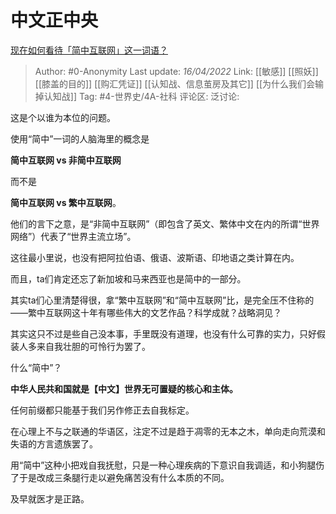 # 中文正中央
[现在如何看待「简中互联网」这一词语？](https://www.zhihu.com/question/518908137/answer/2431825979)

> Author: #0-Anonymity
> Last update: *16/04/2022*
> Link: [[敏感]] [[照妖]] [[膝盖的目的]] [[购汇凭证]] [[认知战、信息茧房及其它]] [[为什么我们会输掉认知战]]
> Tag: #4-世界史/4A-社科
> 评论区:
> 泛讨论:

这是个以谁为本位的问题。

使用“简中”一词的人脑海里的概念是

**简中互联网 vs 非简中互联网**

而不是

**简中互联网 vs 繁中互联网**。

他们的言下之意，是“非简中互联网”（即包含了英文、繁体中文在内的所谓“世界网络”）代表了“世界主流立场”。

这往最小里说，也没有把阿拉伯语、俄语、波斯语、印地语之类计算在内。

而且，ta们肯定还忘了新加坡和马来西亚也是简中的一部分。

其实ta们心里清楚得很，拿“繁中互联网”和“简中互联网”比，是完全压不住称的——繁中互联网这十年有哪些伟大的文艺作品？科学成就？战略洞见？

其实这只不过是些自己没本事，手里既没有道理，也没有什么可靠的实力，只好假装人多来自我壮胆的可怜行为罢了。

什么“简中”？

**中华人民共和国就是【中文】世界无可置疑的核心和主体。**

任何前缀都只能基于我们另作修正去自我标定。

在心理上不与之联通的华语区，注定不过是趋于凋零的无本之木，单向走向荒漠和失语的方言遗族罢了。

用“简中”这种小把戏自我抚慰，只是一种心理疾病的下意识自我调适，和小狗腿伤了于是改成三条腿行走以避免痛苦没有什么本质的不同。

及早就医才是正路。
